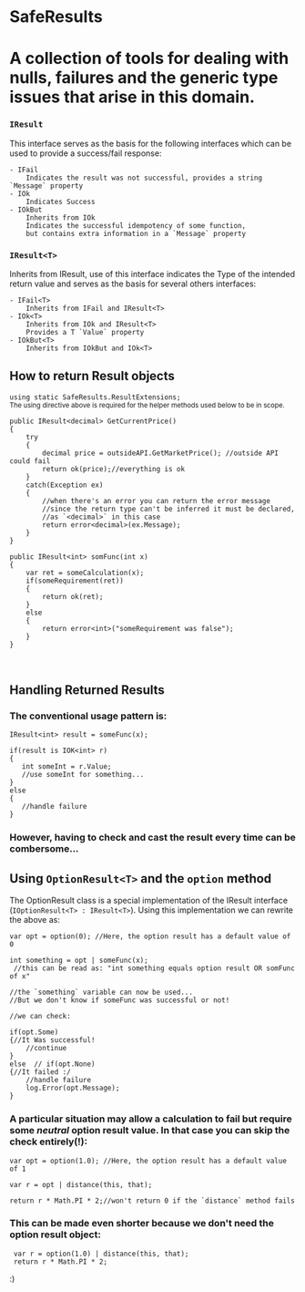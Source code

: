 # SafeResults

# A collection of tools for dealing with nulls, failures and the generic type issues that arise in this domain.

### `IResult`
This interface serves as the basis for the following interfaces which can be used to provide a success/fail response:

	- IFail
		Indicates the result was not successful, provides a string `Message` property
	- IOk
		Indicates Success
	- IOkBut
		Inherits from IOk
		Indicates the successful idempotency of some function, 
		but contains extra information in a `Message` property

### `IResult<T>`
Inherits from IResult, use of this interface indicates the Type of the intended return value and serves as the basis for several others interfaces:
	
	- IFail<T>
		Inherits from IFail and IResult<T>
	- IOk<T> 
		Inherits from IOk and IResult<T>
  		Provides a T `Value` property
	- IOkBut<T>
		Inherits from IOkBut and IOk<T>
	
## How to return Result objects
  
`using static SafeResults.ResultExtensions;` <br>
<sub>The using directive above is required for the helper methods used below to be in scope.</sub>
```
public IResult<decimal> GetCurrentPrice()
{
	try
	{
		decimal price = outsideAPI.GetMarketPrice(); //outside API could fail
		return ok(price);//everything is ok
	}
	catch(Exception ex)
	{
		//when there's an error you can return the error message
		//since the return type can't be inferred it must be declared,
  		//as `<decimal>` in this case
		return error<decimal>(ex.Message); 
	}
}
```
```
public IResult<int> somFunc(int x)
{
	var ret = someCalculation(x);
	if(someRequirement(ret))
	{
		return ok(ret);
	}
	else
	{
		return error<int>("someRequirement was false");
	}
}
```

<br>

## Handling Returned Results


### The conventional usage pattern is:

 ```
IResult<int> result = someFunc(x);

if(result is IOK<int> r)
{
	int someInt = r.Value;
	//use someInt for something...
}
else
{
	//handle failure
}
```

### However, having to check and cast the result every time can be combersome...<br>  

## Using `OptionResult<T>` and the `option` method

The OptionResult<T> class is a special implementation of the IResult<T> interface (`IOptionResult<T> : IResult<T>`). Using this implementation we can rewrite the above as:
```
var opt = option(0); //Here, the option result has a default value of 0

int something = opt | someFunc(x);
 //this can be read as: "int something equals option result OR somFunc of x"

//the `something` variable can now be used...
//But we don't know if someFunc was successful or not!

//we can check:

if(opt.Some)
{//It Was successful!
	//continue
}
else  // if(opt.None)
{//It failed :/
	//handle failure
	log.Error(opt.Message);
}
```
### A particular situation may allow a calculation to fail but require some *neutral* option result value.  In that case you can skip the check entirely(!):
```
var opt = option(1.0); //Here, the option result has a default value of 1

var r = opt | distance(this, that);

return r * Math.PI * 2;//won't return 0 if the `distance` method fails
```
### This can be made even shorter because we don't need the option result object:
```
 var r = option(1.0) | distance(this, that);
 return r * Math.PI * 2;
```
:)
